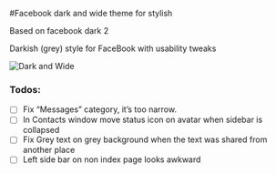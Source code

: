 #Facebook dark and wide theme for stylish

Based on facebook dark 2

Darkish (grey) style for FaceBook with usability tweaks

![Dark and Wide](https://scontent-hkg3-1.xx.fbcdn.net/hphotos-xft1/v/t1.0-9/11665559_10205903082630609_3544798196414046565_n.jpg?oh=39da0392b13b6ab9b2c46bcbae83175b&oe=56239967)

### Todos:
- [ ] Fix “Messages” category, it’s too narrow.
- [ ] In Contacts window move status icon on avatar when sidebar is collapsed
- [ ] Fix Grey text on grey background when the text was shared from another place
- [ ] Left side bar on non index page looks awkward
